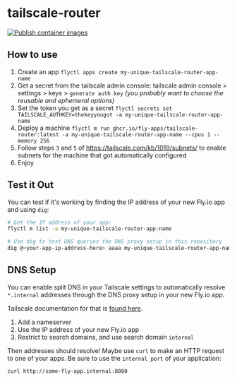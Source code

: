 # tailscale-router

[![Publish container images](https://github.com/fly-apps/tailscale-router/actions/workflows/containers.yml/badge.svg)](https://github.com/fly-apps/tailscale-router/actions/workflows/containers.yml)

## How to use

1. Create an app  `flyctl apps create my-unique-tailscale-router-app-name`
2. Get a secret from the tailscale admin console: tailscale admin console > settings > keys > `generate auth key` _(you probably want to choose the reusable and ephemeral options)_
3. Set the token you get as a secret `flyctl secrets set TAILSCALE_AUTHKEY=thekeyyougot -a my-unique-tailscale-router-app-name`
4. Deploy a machine `flyctl m run ghcr.io/fly-apps/tailscale-router:latest -a my-unique-tailscale-router-app-name --cpus 1 --memory 256`
5. Follow steps `3` and `5` of <https://tailscale.com/kb/1019/subnets/> to enable subnets for the machine that got automatically configured
6. Enjoy

## Test it Out

You can test if it's working by finding the IP address of your new Fly.io app and using `dig`:

```bash
# Get the IP address of your app:
flyctl m list -a my-unique-tailscale-router-app-name

# Use dig to test DNS queries the DNS proxy setup in this repository
dig @<your-app-ip-address-here> aaaa my-unique-tailscale-router-app-name.internal
```

## DNS Setup

You can enable split DNS in your Tailscale settings to automatically resolve `*.internal` addresses through the DNS proxy setup in your new Fly.io app.

Tailscale documentation for that is [found here](https://tailscale.com/kb/1054/dns/).

1. Add a nameserver
2. Use the IP address of your new Fly.io app
3. Restrict to search domains, and use search domain `internal`

Then addresses should resolve! Maybe use `curl` to make an HTTP request to one of your apps. Be sure to use the `internal_port` of your application:

```bash
curl http://some-fly-app.internal:8080
```
